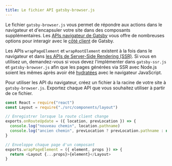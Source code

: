 ```yaml
---
title: Le fichier API gatsby-browser.js
---
```


Le fichier `gatsby-browser.js` vous permet de répondre aux actions dans le navigateur et d'encapsuler votre site dans des composants supplémentaires. Les [APIs navigateur de Gatsby](/docs/browser-apis) vous offre de nombreuses options pour interagir avec le [côté client](/docs/glossary#client-side) de Gatsby.

Les APIs `wrapPageElement` et `wrapRootElement` existent à la fois dans le navigateur et dans [les APIs de Server-Side Rendering (SSR)](/docs/ssr-apis). Si vous en utilisez un, demandez-vous si vous devez l'implémenter dans `gatsby-ssr.js` et `gatsby-browser.js` afin que les pages générées via SSR avec Node.js soient les mêmes après avoir été [hydratées](/docs/glossary#hydration) avec le navigateur JavaScript.

Pour utiliser les API du navigateur, créez un fichier à la racine de votre site à `gatsby-browser.js`. Exportez chaque API que vous souhaitez utiliser à partir de ce fichier.

```jsx:title=gatsby-browser.js
const React = require("react")
const Layout = require("./src/components/layout")

// Enregistrer lorsque la route client change
exports.onRouteUpdate = ({ location, prevLocation }) => {
  console.log("nouveau chemin", location.pathname)
  console.log("ancien chemin", prevLocation ? prevLocation.pathname : null)
}

// Enveloppe chaque page d'un composant
exports.wrapPageElement = ({ element, props }) => {
  return <Layout {...props}>{element}</Layout>
}
```
